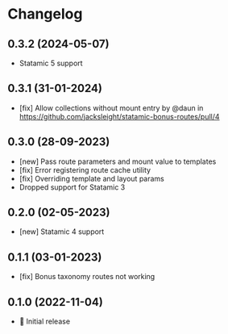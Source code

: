 # Changelog

## 0.3.2 (2024-05-07)

- Statamic 5 support

## 0.3.1 (31-01-2024)

- [fix] Allow collections without mount entry by @daun in https://github.com/jacksleight/statamic-bonus-routes/pull/4

## 0.3.0 (28-09-2023)

- [new] Pass route parameters and mount value to templates
- [fix] Error registering route cache utility
- [fix] Overriding template and layout params
- Dropped support for Statamic 3

## 0.2.0 (02-05-2023)

- [new] Statamic 4 support

## 0.1.1 (03-01-2023)

- [fix] Bonus taxonomy routes not working

## 0.1.0 (2022-11-04)

- 🚀 Initial release

